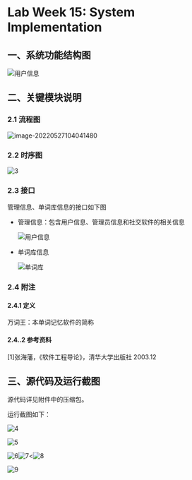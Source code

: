 # Lab Week 15: **System Implementation**



## 一、系统功能结构图

![用户信息](https://github.com/liangrk5/SE-course-project/raw/main/report/lab14/img/1.png)



## 二、关键模块说明

### 2.1 流程图

![image-20220527104041480](img/背单词流程图.png)



### 2.2 时序图

![3](https://github.com/liangrk5/SE-course-project/raw/main/report/lab9/img/%E6%97%B6%E5%BA%8F%E5%9B%BE.png)



### 2.3 接口

管理信息、单词库信息的接口如下图

- 管理信息：包含用户信息、管理员信息和社交软件的相关信息

  ![用户信息](https://github.com/liangrk5/SE-course-project/raw/main/report/lab14/img/%E7%94%A8%E6%88%B7%E4%BF%A1%E6%81%AF.png)

- 单词库信息

  ![单词库](https://github.com/liangrk5/SE-course-project/raw/main/report/lab14/img/%E5%8D%95%E8%AF%8D%E5%BA%93.png)
  
  

### 2.4 附注
#### 2.4.1 定义
万词王：本单词记忆软件的简称

#### 2.4..2 参考资料
[1]张海藩，《软件工程导论》，清华大学出版社 2003.12



## 三、源代码及运行截图

源代码详见附件中的压缩包。

运行截图如下：

![4](img/index4.png)

![5](img/index5.png)

![6](img/login.png)![7](img/preview4.png)<![8](img/register1.png)

![9](img/study3.png)





